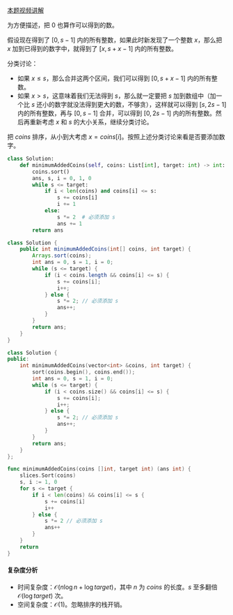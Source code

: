 [本题视频讲解](https://www.bilibili.com/video/BV1og4y1Z7SZ/)

为方便描述，把 $0$ 也算作可以得到的数。

假设现在得到了 $[0,s-1]$ 内的所有整数，如果此时新发现了一个整数 $x$，那么把 $x$ 加到已得到的数字中，就得到了 $[x,s+x-1]$ 内的所有整数。

分类讨论：

- 如果 $x \le s$，那么合并这两个区间，我们可以得到 $[0,s+x-1]$ 内的所有整数。
- 如果 $x > s$，这意味着我们无法得到 $s$，那么就一定要把 $s$ 加到数组中（加一个比 $s$ 还小的数字就没法得到更大的数，不够贪），这样就可以得到 $[s,2s-1]$ 内的所有整数，再与 $[0,s-1]$ 合并，可以得到 $[0,2s-1]$ 内的所有整数。然后再重新考虑 $x$ 和 $s$ 的大小关系，继续分类讨论。

把 $\textit{coins}$ 排序，从小到大考虑 $x=\textit{coins}[i]$。按照上述分类讨论来看是否要添加数字。

```py [sol-Python3]
class Solution:
    def minimumAddedCoins(self, coins: List[int], target: int) -> int:
        coins.sort()
        ans, s, i = 0, 1, 0
        while s <= target:
            if i < len(coins) and coins[i] <= s:
                s += coins[i]
                i += 1
            else:
                s *= 2  # 必须添加 s
                ans += 1
        return ans
```

```java [sol-Java]
class Solution {
    public int minimumAddedCoins(int[] coins, int target) {
        Arrays.sort(coins);
        int ans = 0, s = 1, i = 0;
        while (s <= target) {
            if (i < coins.length && coins[i] <= s) {
                s += coins[i];
                i++;
            } else {
                s *= 2; // 必须添加 s
                ans++;
            }
        }
        return ans;
    }
}
```

```cpp [sol-C++]
class Solution {
public:
    int minimumAddedCoins(vector<int> &coins, int target) {
        sort(coins.begin(), coins.end());
        int ans = 0, s = 1, i = 0;
        while (s <= target) {
            if (i < coins.size() && coins[i] <= s) {
                s += coins[i];
                i++;
            } else {
                s *= 2; // 必须添加 s
                ans++;
            }
        }
        return ans;
    }
};
```

```go [sol-Go]
func minimumAddedCoins(coins []int, target int) (ans int) {
	slices.Sort(coins)
	s, i := 1, 0
	for s <= target {
		if i < len(coins) && coins[i] <= s {
			s += coins[i]
			i++
		} else {
			s *= 2 // 必须添加 s
			ans++
		}
	}
	return
}
```

#### 复杂度分析

- 时间复杂度：$\mathcal{O}(n\log n + \log \textit{target})$，其中 $n$ 为 $\textit{coins}$ 的长度。$s$ 至多翻倍 $\mathcal{O}(\log \textit{target})$ 次。
- 空间复杂度：$\mathcal{O}(1)$。忽略排序的栈开销。
